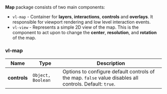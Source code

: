 **Map** package consists of two main components:

- `vl-map` - Container for **layers**, **interactions**, **controls** and **overlays**. 
  It responsible for viewport rendering and low level interaction events. 
- `vl-view` - Represents a simple 2D view of the map. This is the component to act upon to change the **center**, 
  **resolution**, and **rotation** of the map.

### vl-map

<b-tabs>
<b-tab-item label="Properties">

| Name         | Type              | Description                                                                                             |
|--------------|-------------------|---------------------------------------------------------------------------------------------------------|
| **controls** | `Object, Boolean` | Options to configure default controls of the map. `false` value disables all controls. Default: `true`. |

</b-tab-item>
<b-tab-item label="Events">
</b-tab-item>
<b-tab-item label="Methods">
</b-tab-item>
</b-tabs>
